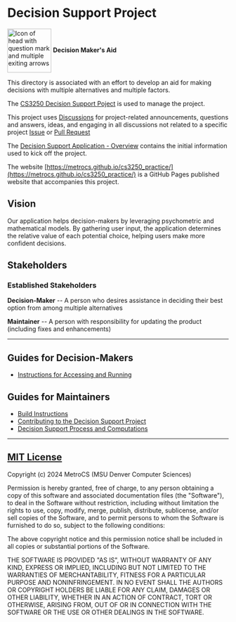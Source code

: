 
# Decision Support Project

<img src="multipleAlternatives.png" alt="Icon of head with question mark and multiple exiting arrows" width="100" valign="middle"> <b>Decision Maker's Aid</b>

This directory is associated with an effort to develop an aid for making decisions with multiple alternatives and multiple factors.

The [CS3250 Decision Support Poject](https://github.com/orgs/MetroCS/projects/6) is used to manage the project.

This project uses [Discussions](https://github.com/MetroCS/cs3250_practice/discussions) for project-related announcements, questions and answers, ideas, and engaging in all discussions not related to a specific project [Issue](https://github.com/MetroCS/cs3250_practice/issues) or [Pull Request](https://github.com/MetroCS/cs3250_practice/pulls)

The [Decision Support Application - Overview](https://metrocs.github.io/cs3250_practice/ProductOverview.html)
contains the initial information used to kick off the project.

The website [https://metrocs.github.io/cs3250_practice/](https://metrocs.github.io/cs3250_practice/) is
a GitHub Pages published website that accompanies this project.

## Vision

Our application helps decision-makers by leveraging psychometric and mathematical models. By gathering user input, the application determines the relative value of each potential choice, helping users make more confident decisions.

## Stakeholders

### Established Stakeholders

**Decision-Maker** -- A person who desires assistance in deciding their best option from among multiple alternatives

**Maintainer** -- A person with responsibility for updating the product (including fixes and enhancements)
<!--
### Potential Stakeholders

**SysAdmin** -- A system administrator responsible for installing the product for others' use and keeping it available
-->
----
## Guides for Decision-Makers
- [Instructions for Accessing and Running](Access_Run_Instructions.md)

## Guides for Maintainers
- [Build Instructions](BuildInstructions.md)
- [Contributing to the Decision Support Project](Contributing.md)
- [Decision Support Process and Computations](DSSProcess.md)
----
## [MIT License](LICENSE)

Copyright (c) 2024 MetroCS (MSU Denver Computer Sciences)

Permission is hereby granted, free of charge, to any person obtaining a copy
of this software and associated documentation files (the "Software"), to deal
in the Software without restriction, including without limitation the rights
to use, copy, modify, merge, publish, distribute, sublicense, and/or sell
copies of the Software, and to permit persons to whom the Software is
furnished to do so, subject to the following conditions:

The above copyright notice and this permission notice shall be included in all
copies or substantial portions of the Software.

THE SOFTWARE IS PROVIDED "AS IS", WITHOUT WARRANTY OF ANY KIND, EXPRESS OR
IMPLIED, INCLUDING BUT NOT LIMITED TO THE WARRANTIES OF MERCHANTABILITY,
FITNESS FOR A PARTICULAR PURPOSE AND NONINFRINGEMENT. IN NO EVENT SHALL THE
AUTHORS OR COPYRIGHT HOLDERS BE LIABLE FOR ANY CLAIM, DAMAGES OR OTHER
LIABILITY, WHETHER IN AN ACTION OF CONTRACT, TORT OR OTHERWISE, ARISING FROM,
OUT OF OR IN CONNECTION WITH THE SOFTWARE OR THE USE OR OTHER DEALINGS IN THE
SOFTWARE.